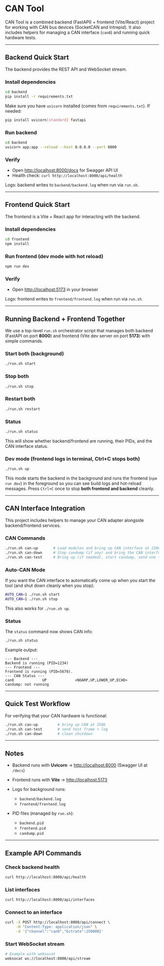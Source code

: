 # CAN Tool

CAN Tool is a combined backend (FastAPI) + frontend (Vite/React) project for working with CAN bus devices (SocketCAN and Intrepid).
It also includes helpers for managing a CAN interface (`can0`) and running quick hardware tests.

---

## Backend Quick Start

The backend provides the REST API and WebSocket stream.

### Install dependencies

```bash
cd backend
pip install -r requirements.txt
```

Make sure you have `uvicorn` installed (comes from `requirements.txt`). If needed:

```bash
pip install uvicorn[standard] fastapi
```

### Run backend

```bash
cd backend
uvicorn app:app --reload --host 0.0.0.0 --port 8000
```

### Verify

* Open [http://localhost:8000/docs](http://localhost:8000/docs) for Swagger API UI
* Health check: `curl http://localhost:8000/api/health`

Logs: backend writes to `backend/backend.log` when run via `run.sh`.

---

## Frontend Quick Start

The frontend is a Vite + React app for interacting with the backend.

### Install dependencies

```bash
cd frontend
npm install
```

### Run frontend (dev mode with hot reload)

```bash
npm run dev
```

### Verify

* Open [http://localhost:5173](http://localhost:5173) in your browser

Logs: frontend writes to `frontend/frontend.log` when run via `run.sh`.

---

## Running Backend + Frontend Together

We use a top-level `run.sh` orchestrator script that manages both backend (FastAPI on port **8000**) and frontend (Vite dev server on port **5173**) with simple commands.

### Start both (background)

```bash
./run.sh start
```

### Stop both

```bash
./run.sh stop
```

### Restart both

```bash
./run.sh restart
```

### Status

```bash
./run.sh status
```

This will show whether backend/frontend are running, their PIDs, and the CAN interface status.

### Dev mode (frontend logs in terminal, Ctrl+C stops both)

```bash
./run.sh up
```

This mode starts the backend in the background and runs the frontend (`npm run dev`) in the foreground so you can see build logs and hot-reload messages.
Press `Ctrl+C` once to stop **both frontend and backend** cleanly.

---

## CAN Interface Integration

This project includes helpers to manage your CAN adapter alongside backend/frontend services.

### CAN Commands

```bash
./run.sh can-up       # Load modules and bring up CAN interface at 250000 bps
./run.sh can-down     # Stop candump (if any) and bring the CAN interface down
./run.sh can-test     # Bring up (if needed), start candump, send one test frame, show log
```

### Auto-CAN Mode

If you want the CAN interface to automatically come up when you start the tool (and shut down cleanly when you stop):

```bash
AUTO_CAN=1 ./run.sh start
AUTO_CAN=1 ./run.sh stop
```

This also works for `./run.sh up`.

### Status

The `status` command now shows CAN info:

```bash
./run.sh status
```

Example output:

```
--- Backend ---
Backend is running (PID=1234)
--- Frontend ---
Frontend is running (PID=5678).
--- CAN Status ---
can0             UP             <NOARP,UP,LOWER_UP,ECHO>
candump: not running
```

---

## Quick Test Workflow

For verifying that your CAN hardware is functional:

```bash
./run.sh can-up         # bring up CAN at 250k
./run.sh can-test       # send test frame + log
./run.sh can-down       # clean shutdown
```

---

## Notes

* Backend runs with **Uvicorn** → [http://localhost:8000](http://localhost:8000) (Swagger UI at `/docs`)
* Frontend runs with **Vite** → [http://localhost:5173](http://localhost:5173)
* Logs for background runs:

  * `backend/backend.log`
  * `frontend/frontend.log`
* PID files (managed by `run.sh`):

  * `backend.pid`
  * `frontend.pid`
  * `candump.pid`

---

## Example API Commands

### Check backend health

```bash
curl http://localhost:8000/api/health
```

### List interfaces

```bash
curl http://localhost:8000/api/interfaces
```

### Connect to an interface

```bash
curl -X POST http://localhost:8000/api/connect \
     -H "Content-Type: application/json" \
     -d '{"channel":"can0","bitrate":250000}'
```

### Start WebSocket stream

```bash
# Example with websocat
websocat ws://localhost:8000/api/stream
```